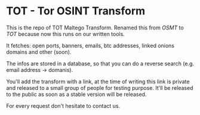 # TOT - Tor OSINT Transform

This is the repo of TOT Maltego Transform.
Renamed this from *OSMT* to *TOT* because now this runs on our written tools.

It fetches: open ports, banners, emails, btc addresses, linked onions domains and other (soon).

The infos are stored in a database, so that you can do a reverse search (e.g. email address -> domanis).

You'll add the transform with a link, at the time of writing this link is private and released to a small group of people for testing purpose. It'll be released to the public as soon as a stable version will be released.

For every request don't hesitate to contact us.
